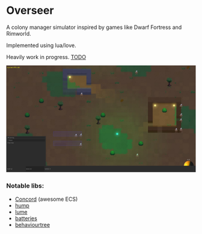 # Overseer
A colony manager simulator inspired by games like Dwarf Fortress and Rimworld.

Implemented using lua/love.

Heavily work in progress. [TODO](./TODO.md)

![Screenshot](./media/screenshots/screen1.jpg)

### Notable libs:
- [Concord](https://github.com/Tjakka5/Concord) (awesome ECS)
- [hump](https://github.com/vrld/hump)
- [lume](https://github.com/rxi/lume/blob/master/lume.lua)
- [batteries](https://github.com/1bardesign/batteries)
- [behaviourtree](https://github.com/tanema/behaviourtree.lua)
